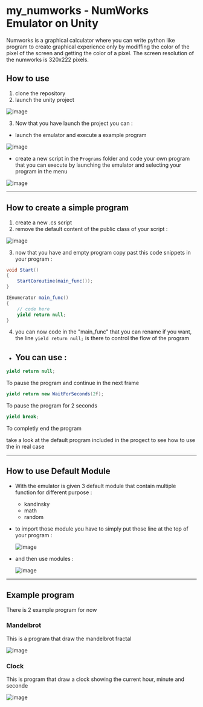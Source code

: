 # my_numworks - NumWorks Emulator on Unity
Numworks is a graphical calculator where you can write python like program to create graphical experience only by modiffing the color of the pixel of the screen and getting the color of a pixel.
The screen resolution of the numworks is 320x222 pixels.

## How to use

1. clone the repository
2. launch the unity project

![image](https://github.com/thibaudcathala/my_numworks/assets/114906947/917006e5-b2c5-4753-9b1d-2cbad67eb8a5)

3. Now that you have launch the project you can :
  - launch the emulator and execute a example program

  ![image](https://github.com/thibaudcathala/my_numworks/assets/114906947/18e954f7-405c-4fc7-b2a7-ac6c9b24dc71)

  - create a new script in the `Programs` folder and code your own program that you can execute by launching the emulator and selecting your program in the menu

  ![image](https://github.com/thibaudcathala/my_numworks/assets/114906947/e2915313-7059-4a44-b66e-3d1538aedd25)

---------
## How to create a simple program

1. create a new .cs script
2. remove the default content of the public class of your script :

  ![image](https://github.com/thibaudcathala/my_numworks/assets/114906947/1834193d-d951-4a67-922c-18de744fc31a)

3. now that you have and empty program copy past this code snippets in your program :

```cs
void Start()
{
    StartCoroutine(main_func());
}

IEnumerator main_func()
{
    // code here
    yield return null;
}
```

4. you can now code in the "main_func" that you can rename if you want, the line `yield return null;` is there to control the flow of the program
- You can use :
  -
```cs
yield return null;
```
To pause the program and continue in the next frame
```cs
yield return new WaitForSeconds(2f);
```
To pause the program for 2 seconds
```cs
yield break;
```
To completly end the program

take a look at the default program included in the progect to see how to use the in real case

------
## How to use Default Module

- With the emulator is given 3 default module that contain multiple function for different purpose :
    - kandinsky
    - math
    - random

- to import those module you have to simply put those line at the top of your program :

  ![image](https://github.com/thibaudcathala/my_numworks/assets/114906947/7925e01a-041b-4b85-b20e-35f848fcf621)

- and then use modules :

  ![image](https://github.com/thibaudcathala/my_numworks/assets/114906947/7f046566-328b-4dc2-9324-16632e0a77e4)

-------
## Example program

There is 2 example program for now

### Mandelbrot

This is a program that draw the mandelbrot fractal

![image](https://github.com/thibaudcathala/my_numworks/assets/114906947/c4e398ad-8bd7-4889-af9d-947e2ec80fed)

### Clock

This is program that draw a clock showing the current hour, minute and seconde

![image](https://github.com/thibaudcathala/my_numworks/assets/114906947/973d424c-090c-44d6-9898-afdc83ba5e78)

